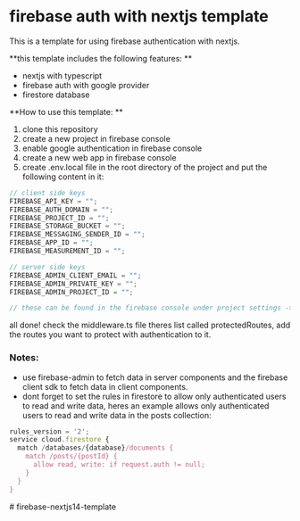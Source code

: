 # firebase auth with nextjs template

This is a template for using firebase authentication with nextjs.

**this template includes the following features: 
**
- nextjs with typescript
- firebase auth with google provider
- firestore database

**How to use this template:
**
1. clone this repository
2. create a new project in firebase console
3. enable google authentication in firebase console
4. create a new web app in firebase console
5. create .env.local file in the root directory of the project and put the following content in it:

```ts
// client side keys
FIREBASE_API_KEY = "";
FIREBASE_AUTH_DOMAIN = "";
FIREBASE_PROJECT_ID = "";
FIREBASE_STORAGE_BUCKET = "";
FIREBASE_MESSAGING_SENDER_ID = "";
FIREBASE_APP_ID = "";
FIREBASE_MEASUREMENT_ID = "";

// server side keys
FIREBASE_ADMIN_CLIENT_EMAIL = "";
FIREBASE_ADMIN_PRIVATE_KEY = "";
FIREBASE_ADMIN_PROJECT_ID = "";

// these can be found in the firebase console under project settings -> service accounts -> generate new private key install and open it, and you will find the keys in it.
```

all done! check the middleware.ts file theres list called protectedRoutes, add the routes you want to protect with authentication to it.

### Notes:

- use firebase-admin to fetch data in server components and the firebase client sdk to fetch data in client components.
- dont forget to set the rules in firestore to allow only authenticated users to read and write data, heres an example allows only authenticated users to read and write data in the posts collection:

```ts
rules_version = '2';
service cloud.firestore {
  match /databases/{database}/documents {
    match /posts/{postId} {
      allow read, write: if request.auth != null;
    }
  }
}
```
#   f i r e b a s e - n e x t j s 1 4 - t e m p l a t e 
 
 
